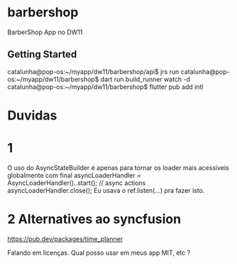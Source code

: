 # barbershop

BarberShop App no DW11

## Getting Started

catalunha@pop-os:~/myapp/dw11/barbershop/api$ jrs run
catalunha@pop-os:~/myapp/dw11/barbershop$ dart run build_runner watch -d
catalunha@pop-os:~/myapp/dw11/barbershop$ flutter pub add intl


# Duvidas
# 1
O uso do AsyncStateBuilder é apenas para tornar os loader mais acessiveis globalmente com
    final asyncLoaderHandler = AsyncLoaderHandler()..start();
    // async actions
    asyncLoaderHandler.close();
Eu usava o ref.listen(...) pra fazer isto.

# 2 Alternatives ao syncfusion
https://pub.dev/packages/time_planner

Falando em licenças. Qual posso usar em meus app MIT, etc ?

